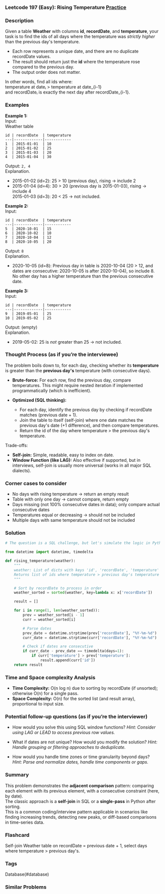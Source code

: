 ### Leetcode 197 (Easy): Rising Temperature [Practice](https://leetcode.com/problems/rising-temperature)

### Description  
Given a table **Weather** with columns **id**, **recordDate**, and **temperature**, your task is to find the ids of all days where the temperature was *strictly higher* than the previous day's temperature.  
- Each row represents a unique date, and there are no duplicate recordDate values.
- The result should return just the **id** where the temperature rose compared to the previous day.
- The output order does not matter.

In other words, find all ids where:  
temperature at dateᵢ > temperature at date_{i-1}  
and recordDateᵢ is exactly the next day after recordDate_{i-1}.

### Examples  

**Example 1:**  
Input:  
Weather table  
```
id | recordDate  | temperature
---|-------------|------------
1  | 2015-01-01  | 10
2  | 2015-01-02  | 25
3  | 2015-01-03  | 20
4  | 2015-01-04  | 30
```
Output: `2, 4`  
Explanation.  
- 2015-01-02 (id=2): 25 > 10 (previous day), rising → include 2  
- 2015-01-04 (id=4): 30 > 20 (previous day is 2015-01-03), rising → include 4  
2015-01-03 (id=3): 20 < 25 → not included.

**Example 2:**  
Input:  
```
id | recordDate  | temperature
---|-------------|------------
5  | 2020-10-01  | 15
6  | 2020-10-02  | 10
7  | 2020-10-04  | 12
8  | 2020-10-05  | 20
```
Output: `8`  
Explanation.  
- 2020-10-05 (id=8): Previous day in table is 2020-10-04 (20 > 12, and dates are consecutive: 2020-10-05 is after 2020-10-04), so include 8.  
No other day has a higher temperature than the previous consecutive date.

**Example 3:**  
Input:  
```
id | recordDate  | temperature
---|-------------|------------
9  | 2019-05-01  | 25
10 | 2019-05-02  | 25
```
Output: (empty)  
Explanation.  
- 2019-05-02: 25 is *not* greater than 25 → not included.

### Thought Process (as if you’re the interviewee)  

The problem boils down to, for each day, checking whether its **temperature** is greater than the **previous day's** temperature (with consecutive days).

- **Brute-force:** For each row, find the previous day, compare temperatures. This might require nested iteration if implemented programmatically (which is inefficient).

- **Optimized (SQL thinking):**  
  - For each day, identify the previous day by checking if recordDate matches (previous date + 1).
  - Join the table to itself (self-join) where one date matches the previous day's date (+1 difference), and then compare temperatures.
  - Return the id of the day where temperature > the previous day's temperature.

Trade-offs:  
- **Self-join:** Simple, readable, easy to index on date.
- **Window Function (like LAG):** Also effective if supported, but in interviews, self-join is usually more universal (works in all major SQL dialects).

### Corner cases to consider  
- No days with rising temperature → return an empty result
- Table with only one day → cannot compare, return empty
- Days missing (not 100% consecutive dates in data); only compare actual consecutive dates
- Temperatures equal or decreasing → should not be included
- Multiple days with same temperature should not be included

### Solution

```python
# The question is a SQL challenge, but let's simulate the logic in Python for interview-style.

from datetime import datetime, timedelta

def rising_temperature(weather):
    """
    weather: List of dicts with keys 'id', 'recordDate', 'temperature'
    Returns list of ids where temperature > previous day's temperature (and dates are consecutive)
    """

    # Sort by recordDate to process in order
    weather_sorted = sorted(weather, key=lambda x: x['recordDate'])

    result = []

    for i in range(1, len(weather_sorted)):
        prev = weather_sorted[i - 1]
        curr = weather_sorted[i]

        # Parse dates
        prev_date = datetime.strptime(prev['recordDate'], "%Y-%m-%d")
        curr_date = datetime.strptime(curr['recordDate'], "%Y-%m-%d")

        # Check if dates are consecutive
        if curr_date - prev_date == timedelta(days=1):
            if curr['temperature'] > prev['temperature']:
                result.append(curr['id'])
    return result
```

### Time and Space complexity Analysis  

- **Time Complexity:** O(n log n) due to sorting by recordDate (if unsorted); otherwise O(n) for a single pass.
- **Space Complexity:** O(n) for the sorted list (and result array), proportional to input size.

### Potential follow-up questions (as if you’re the interviewer)  

- How would you solve this using SQL window functions?
  *Hint: Consider using LAG or LEAD to access previous row values.*

- What if dates are not unique? How would you modify the solution?
  *Hint: Handle grouping or filtering approaches to deduplicate.*

- How would you handle time zones or time granularity beyond days?
  *Hint: Parse and normalize dates, handle time components or gaps.*

### Summary
This problem demonstrates the **adjacent comparison** pattern: comparing each element with its previous element, with a consecutive constraint (here, by date).  
The classic approach is a **self-join** in SQL or a **single-pass** in Python after sorting.  
This is a common coding/interview pattern applicable in scenarios like finding increasing trends, detecting new peaks, or diff-based comparisons in time-series data.


### Flashcard
Self-join Weather table on recordDate = previous date + 1, select days where temperature > previous day's.

### Tags
Database(#database)

### Similar Problems
